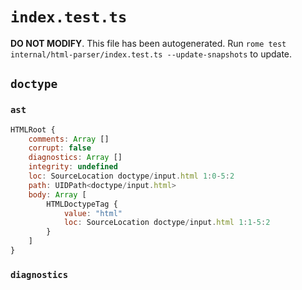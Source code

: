 # `index.test.ts`

**DO NOT MODIFY**. This file has been autogenerated. Run `rome test internal/html-parser/index.test.ts --update-snapshots` to update.

## `doctype`

### `ast`

```javascript
HTMLRoot {
	comments: Array []
	corrupt: false
	diagnostics: Array []
	integrity: undefined
	loc: SourceLocation doctype/input.html 1:0-5:2
	path: UIDPath<doctype/input.html>
	body: Array [
		HTMLDoctypeTag {
			value: "html"
			loc: SourceLocation doctype/input.html 1:1-5:2
		}
	]
}
```

### `diagnostics`

```

```
